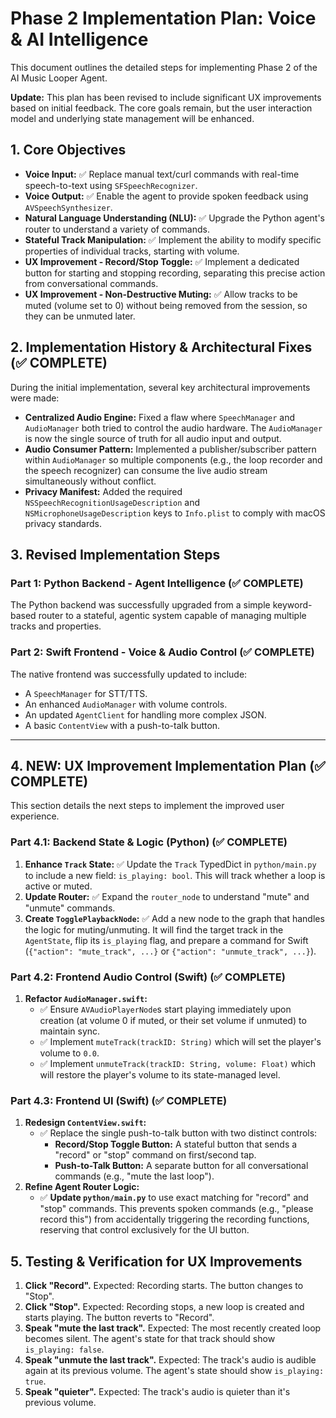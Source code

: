 # Phase 2 Implementation Plan: Voice & AI Intelligence

This document outlines the detailed steps for implementing Phase 2 of the AI Music Looper Agent.

**Update:** This plan has been revised to include significant UX improvements based on initial feedback. The core goals remain, but the user interaction model and underlying state management will be enhanced.

## 1. Core Objectives

-   **Voice Input:** ✅ Replace manual text/curl commands with real-time speech-to-text using `SFSpeechRecognizer`.
-   **Voice Output:** ✅ Enable the agent to provide spoken feedback using `AVSpeechSynthesizer`.
-   **Natural Language Understanding (NLU):** ✅ Upgrade the Python agent's router to understand a variety of commands.
-   **Stateful Track Manipulation:** ✅ Implement the ability to modify specific properties of individual tracks, starting with volume.
-   **UX Improvement - Record/Stop Toggle:** ✅ Implement a dedicated button for starting and stopping recording, separating this precise action from conversational commands.
-   **UX Improvement - Non-Destructive Muting:** ✅ Allow tracks to be muted (volume set to 0) without being removed from the session, so they can be unmuted later.

## 2. Implementation History & Architectural Fixes (✅ COMPLETE)

During the initial implementation, several key architectural improvements were made:

-   **Centralized Audio Engine:** Fixed a flaw where `SpeechManager` and `AudioManager` both tried to control the audio hardware. The `AudioManager` is now the single source of truth for all audio input and output.
-   **Audio Consumer Pattern:** Implemented a publisher/subscriber pattern within `AudioManager` so multiple components (e.g., the loop recorder and the speech recognizer) can consume the live audio stream simultaneously without conflict.
-   **Privacy Manifest:** Added the required `NSSpeechRecognitionUsageDescription` and `NSMicrophoneUsageDescription` keys to `Info.plist` to comply with macOS privacy standards.

## 3. Revised Implementation Steps

### Part 1: Python Backend - Agent Intelligence (✅ COMPLETE)

The Python backend was successfully upgraded from a simple keyword-based router to a stateful, agentic system capable of managing multiple tracks and properties.

### Part 2: Swift Frontend - Voice & Audio Control (✅ COMPLETE)

The native frontend was successfully updated to include:
- A `SpeechManager` for STT/TTS.
- An enhanced `AudioManager` with volume controls.
- An updated `AgentClient` for handling more complex JSON.
- A basic `ContentView` with a push-to-talk button.

---
## 4. NEW: UX Improvement Implementation Plan (✅ COMPLETE)

This section details the next steps to implement the improved user experience.

### **Part 4.1: Backend State & Logic (Python)** (✅ COMPLETE)

1.  **Enhance `Track` State:** ✅ Update the `Track` TypedDict in `python/main.py` to include a new field: `is_playing: bool`. This will track whether a loop is active or muted.
2.  **Update Router:** ✅ Expand the `router_node` to understand "mute" and "unmute" commands.
3.  **Create `TogglePlaybackNode`:** ✅ Add a new node to the graph that handles the logic for muting/unmuting. It will find the target track in the `AgentState`, flip its `is_playing` flag, and prepare a command for Swift (`{"action": "mute_track", ...}` or `{"action": "unmute_track", ...}`).

### **Part 4.2: Frontend Audio Control (Swift)** (✅ COMPLETE)

1.  **Refactor `AudioManager.swift`:**
    *   ✅ Ensure `AVAudioPlayerNode`s start playing immediately upon creation (at volume 0 if muted, or their set volume if unmuted) to maintain sync.
    *   ✅ Implement `muteTrack(trackID: String)` which will set the player's volume to `0.0`.
    *   ✅ Implement `unmuteTrack(trackID: String, volume: Float)` which will restore the player's volume to its state-managed level.

### **Part 4.3: Frontend UI (Swift)** (✅ COMPLETE)

1.  **Redesign `ContentView.swift`:**
    *   ✅ Replace the single push-to-talk button with two distinct controls:
        *   **Record/Stop Toggle Button:** A stateful button that sends a "record" or "stop" command on first/second tap.
        *   **Push-to-Talk Button:** A separate button for all conversational commands (e.g., "mute the last loop").
2.  **Refine Agent Router Logic:**
    *   ✅ **Update `python/main.py`** to use exact matching for "record" and "stop" commands. This prevents spoken commands (e.g., "please record this") from accidentally triggering the recording functions, reserving that control exclusively for the UI button.

## 5. Testing & Verification for UX Improvements

1.  **Click "Record".** Expected: Recording starts. The button changes to "Stop".
2.  **Click "Stop".** Expected: Recording stops, a new loop is created and starts playing. The button reverts to "Record".
3.  **Speak "mute the last track".** Expected: The most recently created loop becomes silent. The agent's state for that track should show `is_playing: false`.
4.  **Speak "unmute the last track".** Expected: The track's audio is audible again at its previous volume. The agent's state should show `is_playing: true`. 
5.  **Speak "quieter".** Expected: The track's audio is quieter than it's previous volume.